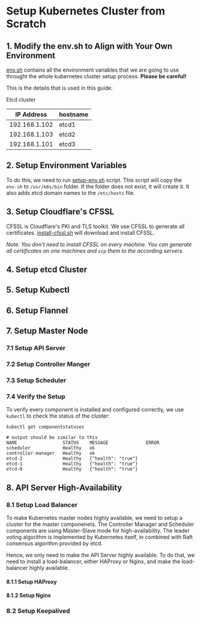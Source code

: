 # Setup Kubernetes Cluster from Scratch

## 1. Modify the env.sh to Align with Your Own Environment
[env.sh](env.sh) contains all the environment variables that we are going to use throught the whole kubernetes cluster setup process. **Please be careful!**

This is the details that is used in this guide:

Etcd cluster

| IP Address	| hostname	|
|---------------|-----------|
| 192.168.1.102	| etcd1     |
| 192.168.1.103	| etcd2     |
| 192.168.1.101	| etcd3     |

## 2. Setup Environment Variables
To do this, we need to run [setup-env.sh](setup-env.sh) script. This script will copy the `env.sh` to `/usr/k8s/bin` folder. If the folder does not exist, it will create it. It also adds etcd domain names to the `/etc/hosts` file. 

## 3. Setup Cloudflare's CFSSL 
CFSSL is Cloudflare's PKI and TLS toolkit. We use CFSSL to generate all certificates. [install-cfssl.sh](install-cfssl.sh) will download and install CFSSL.

*Note: You don't need to install CFSSL on every machine. You can generate all certificates on one machines and `scp` them to the according servers.*

## 4. Setup etcd Cluster

## 5. Setup Kubectl

## 6. Setup Flannel

## 7. Setup Master Node

### 7.1 Setup API Server
### 7.2 Setup Controller Manger
### 7.3 Setup Scheduler
### 7.4 Verify the Setup
To verify every component is installed and configured correctly, we use `kubectl` to check the status of the cluster:
```shell
kubectl get componentstatuses

# output should be similar to this
NAME                 STATUS    MESSAGE              ERROR
scheduler            Healthy   ok
controller-manager   Healthy   ok
etcd-2               Healthy   {"health": "true"}
etcd-1               Healthy   {"health": "true"}
etcd-0               Healthy   {"health": "true"}

```

## 8. API Server High-Availability
### 8.1 Setup Load Balancer
To make Kubernetes master nodes highly available, we need to setup a cluster for the master componenets. The Controller Manager and Scheduler components are using Master-Slave mode for high-availability. The leader voting algorithm is implemented by Kubernetes itself, in combined with Raft consensus algorithm provided by etcd.

Hence, we only need to make the API Server highly available. To do that, we need to install a load-balancer, either HAProxy or Nginx, and make the load-balancer highly available. 
#### 8.1.1 Setup HAProxy
#### 8.1.2 Setup Nginx

### 8.2 Setup Keepalived
